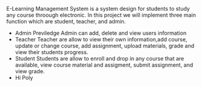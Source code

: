 E-Learning Management System is a system design for students to study any course throough electronic. In this project we will implement three main function which are student, teacher, and admin.
- Admin Previledge
  Admin can add, delete and view users information
- Teacher
  Teacher are allow to view their own information,add course, update or change course, add assignment, upload materials, grade and view their students progress.
- Student
  Students are allow to enroll and drop in any course that are available, view course material and assigment, submit assignment, and view grade.
- Hi Poly
